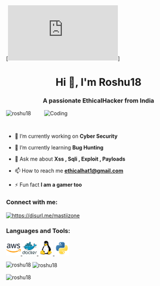 [![MasterHead](https://pngtree.com/freebackground/cute-robots-robot-computer-artificial_1895438.html)]
<h1 align="center">Hi 👋, I'm Roshu18</h1>
<h3 align="center">A passionate EthicalHacker from India</h3>
<img align="right" alt="Coding" width="400" src="https://tenor.com/view/hack-the-planet-hacker-cat-hacker-man-hackers-typing-cat-gif-27344766">

<p align="left"> <img src="https://komarev.com/ghpvc/?username=roshu18&label=Profile%20views&color=0e75b6&style=flat" alt="roshu18" /> </p>

<p align="left"> <a href="https://twitter.com/" target="blank"><img src="https://img.shields.io/twitter/follow/?logo=twitter&style=for-the-badge" alt="" /></a> </p>

- 🔭 I’m currently working on **Cyber Security**

- 🌱 I’m currently learning **Bug Hunting**

- 💬 Ask me about **Xss , Sqli , Exploit , Payloads**

- 📫 How to reach me **ethicalhat1@gmail.com**

- ⚡ Fun fact **I am a gamer too**

<h3 align="left">Connect with me:</h3>
<p align="left">
<a href="https://discord.gg/https://disurl.me/mastiizone" target="blank"><img align="center" src="https://raw.githubusercontent.com/rahuldkjain/github-profile-readme-generator/master/src/images/icons/Social/discord.svg" alt="https://disurl.me/mastiizone" height="30" width="40" /></a>
</p>

<h3 align="left">Languages and Tools:</h3>
<p align="left"> <a href="https://aws.amazon.com" target="_blank" rel="noreferrer"> <img src="https://raw.githubusercontent.com/devicons/devicon/master/icons/amazonwebservices/amazonwebservices-original-wordmark.svg" alt="aws" width="40" height="40"/> </a> <a href="https://www.docker.com/" target="_blank" rel="noreferrer"> <img src="https://raw.githubusercontent.com/devicons/devicon/master/icons/docker/docker-original-wordmark.svg" alt="docker" width="40" height="40"/> </a> <a href="https://www.linux.org/" target="_blank" rel="noreferrer"> <img src="https://raw.githubusercontent.com/devicons/devicon/master/icons/linux/linux-original.svg" alt="linux" width="40" height="40"/> </a> <a href="https://www.python.org" target="_blank" rel="noreferrer"> <img src="https://raw.githubusercontent.com/devicons/devicon/master/icons/python/python-original.svg" alt="python" width="40" height="40"/> </a> </p>

<p><img align="left" src="https://github-readme-stats.vercel.app/api/top-langs?username=roshu18&show_icons=true&locale=en&layout=compact" alt="roshu18" /></p>

<p>&nbsp;<img align="center" src="https://github-readme-stats.vercel.app/api?username=roshu18&show_icons=true&locale=en" alt="roshu18" /></p>

<p><img align="center" src="https://github-readme-streak-stats.herokuapp.com/?user=roshu18&" alt="roshu18" /></p>

